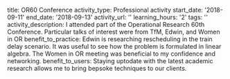title: OR60 Conference
activity_type: Professional activity
start_date: '2018-09-11'
end_date: '2018-09-13'
activity_url: ''
learning_hours: '2'
tags: ''
activity_description: I attended part of the Operational Research 60th Conference.
  Particular talks of interest were from TfM, Edwin, and  Women in OR
benefit_to_practice: Edwin is researching rescheduling in the train delay scenario.
  It was useful to see how the problem is formulated in linear algebra. The Women
  in OR meeting was beneficial to my confidence and networking.
benefit_to_users: Staying uptodate with the latest academic research allows me to
  bring bepsoke techniques to our clients.
